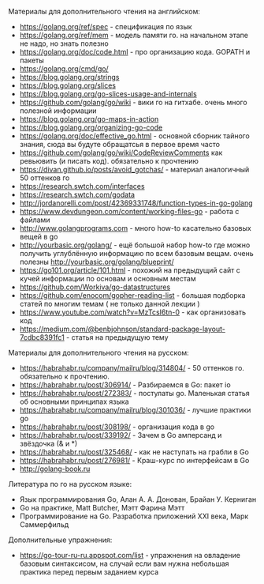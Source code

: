Материалы для дополнительного чтения на английском:

* https://golang.org/ref/spec - спецификация по язык
* https://golang.org/ref/mem - модель памяти го. на начальном этапе не надо, но знать полезно
* https://golang.org/doc/code.html - про организацию кода. GOPATH и пакеты
* https://golang.org/cmd/go/
* https://blog.golang.org/strings
* https://blog.golang.org/slices
* https://blog.golang.org/go-slices-usage-and-internals
* https://github.com/golang/go/wiki - вики го на гитхабе. очень много полезной информации
* https://blog.golang.org/go-maps-in-action
* https://blog.golang.org/organizing-go-code
* https://golang.org/doc/effective_go.html - основной сборник тайного знания, сюда вы будуте обращатсья в первое время часто
* https://github.com/golang/go/wiki/CodeReviewComments как ревьювить (и писать код). обязательно к прочтению
* https://divan.github.io/posts/avoid_gotchas/ - материал аналогичный 50 оттенков го
* https://research.swtch.com/interfaces
* https://research.swtch.com/godata
* http://jordanorelli.com/post/42369331748/function-types-in-go-golang
* https://www.devdungeon.com/content/working-files-go - работа с файлами
* http://www.golangprograms.com - много how-to касательно базовых вещей в go
* http://yourbasic.org/golang/ - ещё большой набор how-to где можно получить углублённую информацию по всем базовым вещам. очень полезны http://yourbasic.org/golang/blueprint/
* https://go101.org/article/101.html - похожий на предыдущий сайт с кучей информации по основам и основным местам
* https://github.com/Workiva/go-datastructures
* https://github.com/enocom/gopher-reading-list - большая подборка статей по многим темам ( не только данной лекции )
* https://www.youtube.com/watch?v=MzTcsI6tn-0 - как организовать код
* https://medium.com/@benbjohnson/standard-package-layout-7cdbc8391fc1 - статья на предыдущую тему

Материалы для дополнительного чтения на русском:
* https://habrahabr.ru/company/mailru/blog/314804/ - 50 оттенков го. обязательно к прочтению. 
* https://habrahabr.ru/post/306914/ - Разбираемся в Go: пакет io
* https://habrahabr.ru/post/272383/ - постулаты go. Маленькая статья об основными принципах языка
* https://habrahabr.ru/company/mailru/blog/301036/ - лучшие практики go
* https://habrahabr.ru/post/308198/ - организация кода в go
* https://habrahabr.ru/post/339192/ - Зачем в Go амперсанд и звёздочка (& и *)
* https://habrahabr.ru/post/325468/ - как не наступать на грабли в Go
* https://habrahabr.ru/post/276981/ - Краш-курс по интерфейсам в Go
* http://golang-book.ru

Литература по го на русском языке:

* Язык программирования Go, Алан А. А. Донован, Брайан У. Керниган
* Go на практике, Matt Butcher, Мэтт Фарина Мэтт
* Программирование на Go. Разработка приложений XXI века, Марк Саммерфильд

Дополнительные упражнения:

* https://go-tour-ru-ru.appspot.com/list - упражнения на овладение базовым синтаксисом, на случай если вам нужна небольшая практика перед первым заданием курса






